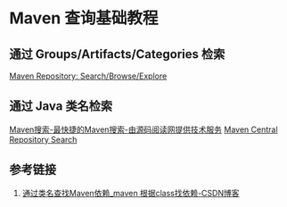 # Maven 查询基础教程


## 通过 Groups/Artifacts/Categories 检索

[Maven Repository: Search/Browse/Explore](https://mvnrepository.com/)


## 通过 Java 类名检索


[Maven搜索-最快捷的Maven搜索-由源码阅读网提供技术服务](https://mvn.coderead.cn/)
[Maven Central Repository Search](https://search.maven.org)

## 参考链接
1. [通过类名查找Maven依赖\_maven 根据class找依赖-CSDN博客](https://blog.csdn.net/TomAndersen/article/details/106241065)
